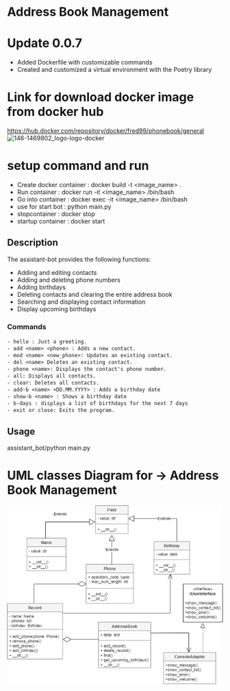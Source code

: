 # Address Book Management 

# Update 0.0.7 
   - Added Dockerfile with customizable commands
   - Created and customized a virtual environment with the Poetry library

# Link for download docker image from docker hub
  https://hub.docker.com/repository/docker/fred99/phonebook/general
  ![146-1469802_logo-logo-docker](https://github.com/user-attachments/assets/4a8070ca-2589-4d74-a2a6-2f1e94616472)

# setup command and run
 - Create docker container : docker build -t <image_name> .
 - Run container : docker run -it <image_name> /bin/bash
 - Go into container : docker exec -it <image_name> /bin/bash
 - use for start bot : python main.py
 - stopcontainer : docker stop <container ID>
 - startup container : docker start <container ID>
 
## Description

The assistant-bot provides the following functions:
- Adding and editing contacts
- Adding and deleting phone numbers
- Adding birthdays
- Deleting contacts and clearing the entire address book
- Searching and displaying contact information
- Display upcoming birthdays


### Commands

    - hello : Just a greeting.
    - add <name> <phone> : Adds a new contact.
    - mod <name> <new_phone>: Updates an existing contact.
    - del <name> Deletes an existing contact.
    - phone <name>: Displays the contact's phone number.
    - all: Displays all contacts.
    - clear: Deletes all contacts.  
    - add-b <name> <DD.MM.YYYY> : Adds a birthday date
    - show-b <name> : Shows a birthday date
    - b-days : displays a list of birthdays for the next 7 days
    - exit or close: Exits the program.

## Usage
assistant_bot/python main.py


# UML classes Diagram for -> Address Book Management
![UML_AddressBookAssistantBot](https://github.com/frederikibara/goit-algo-hw-09/blob/main/UML_AddressBookAssistantBot%20.png)

